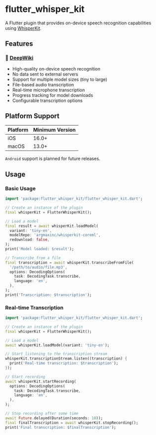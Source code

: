 # flutter_whisper_kit

A Flutter plugin that provides on-device speech recognition capabilities using [WhisperKit].

## Features

### 🧠 [DeepWiki]

- High-quality on-device speech recognition
- No data sent to external servers
- Support for multiple model sizes (tiny to large)
- File-based audio transcription
- Real-time microphone transcription
- Progress tracking for model downloads
- Configurable transcription options

## Platform Support

| Platform | Minimum Version |
|----------|----------------|
| iOS      | 16.0+         |
| macOS    | 13.0+         |

`Android` support is planned for future releases.

## Usage

### Basic Usage

```dart
import 'package:flutter_whisper_kit/flutter_whisper_kit.dart';

// Create an instance of the plugin
final whisperKit = FlutterWhisperKit();

// Load a model
final result = await whisperKit.loadModel(
  variant: 'tiny-en',
  modelRepo: 'argmaxinc/whisperkit-coreml',
  redownload: false,
);
print('Model loaded: $result');

// Transcribe from a file
final transcription = await whisperKit.transcribeFromFile(
  '/path/to/audio/file.mp3',
  options: DecodingOptions(
    task: DecodingTask.transcribe,
    language: 'en',
  ),
);
print('Transcription: $transcription');
```

### Real-time Transcription

```dart
import 'package:flutter_whisper_kit/flutter_whisper_kit.dart';

// Create an instance of the plugin
final whisperKit = FlutterWhisperKit();

// Load a model
await whisperKit.loadModel(variant: 'tiny-en');

// Start listening to the transcription stream
whisperKit.transcriptionStream.listen((transcription) {
  print('Real-time transcription: $transcription');
});

// Start recording
await whisperKit.startRecording(
  options: DecodingOptions(
    task: DecodingTask.transcribe,
    language: 'en',
  ),
);

// Stop recording after some time
await Future.delayed(Duration(seconds: 10));
final finalTranscription = await whisperKit.stopRecording();
print('Final transcription: $finalTranscription');
```


<!-- URLs -->
[WhisperKit]: https://github.com/argmaxinc/WhisperKit
[DeepWiki]: https://deepwiki.com/r0227n/flutter_whisper_kit
